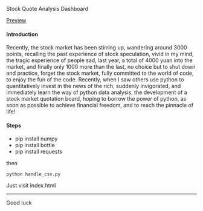 
Stock Quote Analysis Dashboard

[Preview](https://geeeeeeeek.github.io/stock_page/)

#### Introduction
Recently, the stock market has been stirring up, wandering around 3000 points, recalling the past experience of stock speculation, vivid in my mind, the tragic experience of people sad, last year, a total of 4000 yuan into the market, and finally only 1000 more than the last, no choice but to shut down and practice, forget the stock market, fully committed to the world of code, to enjoy the fun of the code. Recently, when I saw others use python to quantitatively invest in the news of the rich, suddenly invigorated, and immediately learn the way of python data analysis, the development of a stock market quotation board, hoping to borrow the power of python, as soon as possible to achieve financial freedom, and to reach the pinnacle of life!

#### Steps

- pip install numpy
- pip install bottle
- pip install requests 

then
```
python handle_csv.py
```

Just visit index.html

-------------------------------
Good luck

